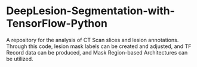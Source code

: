 # DeepLesion-Segmentation-with-TensorFlow-Python
A repository for the analysis of CT Scan slices and lesion annotations. Through this code, lesion mask labels can be created and adjusted, and TF Record data can be produced, and Mask Region-based Architectures can be utilized.
